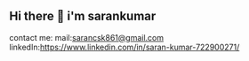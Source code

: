 ## Hi there 👋 i'm sarankumar
contact me:
mail:sarancsk861@gmail.com
linkedIn:https://www.linkedin.com/in/saran-kumar-722900271/

<!--
**saran36/saran36** is a ✨ _special_ ✨ repository because its `README.md` (this file) appears on your GitHub profile.

Here are some ideas to get you started:

- 🔭 I’m currently working on ...
- 🌱 I’m currently learning 
- 👯 I’m looking to collaborate on ...
- 🤔 I’m looking for help with ...
- 💬 Ask me about ...
- 📫 How to reach me: ...
- 😄 Pronouns: ...
- ⚡ Fun fact: ...
-->

